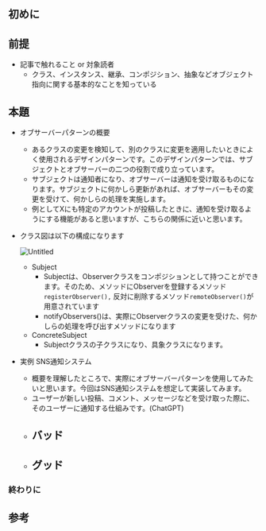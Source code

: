 ## 初めに

## 前提

- 記事で触れること or 対象読者
    - クラス、インスタンス、継承、コンポジション、抽象などオブジェクト指向に関する基本的なことを知っている

## 本題

- オブサーバーパターンの概要
    - あるクラスの変更を検知して、別のクラスに変更を適用したいときによく使用されるデザインパターンです。このデザインパターンでは、サブジェクトとオブサーバーの二つの役割で成り立っています。
    - サブジェクトは通知者になり、オブサーバーは通知を受け取るものになります。サブジェクトに何かしら更新があれば、オブサーバーもその変更を受けて、何かしらの処理を実施します。
    - 例としてXにも特定のアカウントが投稿したときに、通知を受け取るようにする機能があると思いますが、こちらの関係に近いと思います。
- クラス図は以下の構成になります
    
    ![Untitled](https://s3-us-west-2.amazonaws.com/secure.notion-static.com/464f34c5-7cab-4436-9830-c8196459ac01/Untitled.png)
    
    - Subject
        - Subjectは、Observerクラスをコンポジションとして持つことができます。そのため、メソッドにObserverを登録するメソッド`registerObserver(),` 反対に削除するメソッド`remoteObserver()`が用意されています
        - notifyObservers()は、実際にObserverクラスの変更を受けた、何かしらの処理を呼び出すメソッドになります
    - ConcreteSubject
        - Subjectクラスの子クラスになり、具象クラスになります。
- 実例 SNS通知システム
    - 概要を理解したところで、実際にオブサーバーパターンを使用してみたいと思います。今回はSNS通知システムを想定して実装してみます。
    - ユーザーが新しい投稿、コメント、メッセージなどを受け取った際に、そのユーザーに通知する仕組みです。(ChatGPT)
    - バッド
        - 
    - グッド
        - 

### 終わりに

## 参考